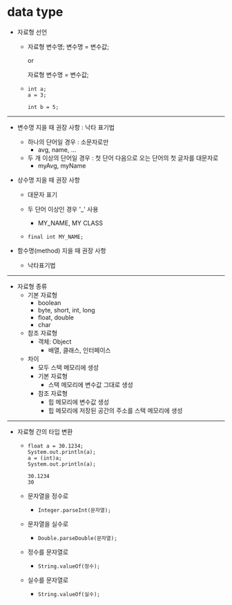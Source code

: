 # data type

- 자료형 선언

  - 자료형 변수명;
    변수명 = 변수값;

    or

    자료형 변수명 = 변수값;

  - ```
    int a;
    a = 3;
    
    int b = 5;
    ```

-----

- 변수명 지을 때 권장 사항 : 낙타 표기법

  - 하나의 단어일 경우 : 소문자로만
    - avg, name, ...
  - 두 개 이상의 단어일 경우 : 첫 단어 다음으로 오는 단어의 첫 글자를 대문자로
    - myAvg, myName

- 상수명 지을 때 권장 사항

  - 대문자 표기

  - 두 단어 이상인 경우 '_' 사용

    - MY_NAME, MY CLASS

  - ```
    final int MY_NAME;
    ```

- 함수명(method) 지을 때 권장 사항

  - 낙타표기법

-----

- 자료형 종류
  - 기본 자료형
    - boolean
    - byte, short, int, long
    - float, double
    - char
  - 참조 자료형
    - 객체: Object
      - 배열, 클래스, 인터페이스
  - 차이
    - 모두 스택 메모리에 생성
    - 기본 자료형
      - 스택 메모리에 변수값 그대로 생성
    - 참조 자료형
      - 힙 메모리에 변수값 생성
      - 힙 메모리에 저장된 공간의 주소를 스택 메모리에 생성

-----

- 자료형 간의 타입 변환

  - ```
    float a = 30.1234;
    System.out.println(a);
    a = (int)a;
    System.out.println(a);
    ```

    ```
    30.1234
    30
    ```

  - 문자열을 정수로
  
    - ```
      Integer.parseInt(문자열);
      ```
  
  - 문자열을 실수로
  
    - ```
      Double.parseDouble(문자열);
      ```
  
  - 정수를 문자열로
  
    - ```
      String.valueOf(정수);
      ```
  
  - 실수를 문자열로
  
    - ```
      String.valueOf(실수);
      ```
  
      